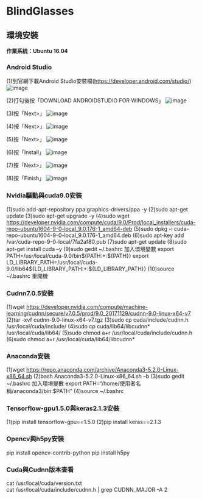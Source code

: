# BlindGlasses

## 環境安裝
**作業系統：Ubuntu 16.04**
### Android Studio
(1)到官網下載Android Studio安裝檔(https://developer.android.com/studio/) 
![image](https://github.com/brianyiao/BlindGlasses/blob/master/01.JPG)

(2)打勾後按「DOWNLOAD ANDROIDSTUDIO FOR WINDOWS」 
![image](https://github.com/brianyiao/BlindGlasses/blob/master/02.JPG)

(3)按「Next>」 
![image](https://github.com/brianyiao/BlindGlasses/blob/master/04.JPG)
 
(4)按「Next>」 
![image](https://github.com/brianyiao/BlindGlasses/blob/master/05.JPG)
 
(5)按「Next>」 
![image](https://github.com/brianyiao/BlindGlasses/blob/master/06.JPG)   
       
(6)按「Install」 
![image](https://github.com/brianyiao/BlindGlasses/blob/master/07.JPG)
 
(7)按「Next>」 
![image](https://github.com/brianyiao/BlindGlasses/blob/master/09.JPG)   

(8)按「Finish」 
![image](https://github.com/brianyiao/BlindGlasses/blob/master/10.JPG)

### Nvidia驅動與cuda9.0安裝
(1)sudo add-apt-repository ppa:graphics-drivers/ppa -y
(2)sudo apt-get update
(3)sudo apt-get upgrade -y
(4)sudo wget https://developer.nvidia.com/compute/cuda/9.0/Prod/local_installers/cuda-repo-ubuntu1604-9-0-local_9.0.176-1_amd64-deb
(5)sudo dpkg -i cuda-repo-ubuntu1604-9-0-local_9.0.176-1_amd64.deb
(6)sudo apt-key add /var/cuda-repo-9-0-local/7fa2af80.pub
(7)sudo apt-get update
(8)sudo apt-get install cuda –y
(9)sudo gedit ~/.bashrc
加入環境變數
export PATH=/usr/local/cuda-9.0/bin${PATH:+:${PATH}}
export LD_LIBRARY_PATH=/usr/local/cuda-9.0/lib64${LD_LIBRARY_PATH:+:${LD_LIBRARY_PATH}}
(10)source ~/.bashrc
重開機

### Cudnn7.0.5安裝
(1)wget https://developer.nvidia.com/compute/machine-learning/cudnn/secure/v7.0.5/prod/9.0_20171129/cudnn-9.0-linux-x64-v7
(2)tar -xvf cudnn-9.0-linux-x64-v7.tgz
(3)sudo cp cuda/include/cudnn.h /usr/local/cuda/include/
(4)sudo cp cuda/lib64/libcudnn* /usr/local/cuda/lib64/
(5)sudo chmod a+r /usr/local/cuda/include/cudnn.h
(6)sudo chmod a+r /usr/local/cuda/lib64/libcudnn*

### Anaconda安裝
(1)wget https://repo.anaconda.com/archive/Anaconda3-5.2.0-Linux-x86_64.sh
(2)bash Anaconda3-5.2.0-Linux-x86_64.sh –b
(3)sudo gedit ~/.bashrc
加入環境變數
export PATH=“/home/使用者名稱/anaconda3/bin:$PATH”
(4)source ~/.bashrc

### Tensorflow-gpu1.5.0與keras2.1.3安裝
(1)pip install tensorflow-gpu==1.5.0
(2)pip install keras==2.1.3 

### Opencv與h5py安裝
pip install opencv-contrib-python
pip install h5py

### Cuda與Cudnn版本查看
cat /usr/local/cuda/version.txt                             
cat /usr/local/cuda/include/cudnn.h | grep CUDNN_MAJOR -A 2
